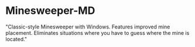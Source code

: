 # Minesweeper-MD
"Classic-style Minesweeper with Windows. Features improved mine placement. Eliminates situations where you have to guess where the mine is located."
